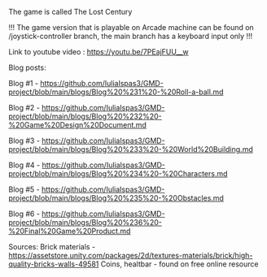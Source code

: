 The game is called The Lost Century

!!! The game version that is playable on Arcade machine can be found on /joystick-controller branch, the main branch has a keyboard input only !!!

Link to youtube video : https://youtu.be/7PEajFUU__w

Blog posts:

Blog #1 - https://github.com/IuliaIspas3/GMD-project/blob/main/blogs/Blog%20%231%20-%20Roll-a-ball.md

Blog #2 - https://github.com/IuliaIspas3/GMD-project/blob/main/blogs/Blog%20%232%20-%20Game%20Design%20Document.md

Blog #3 - https://github.com/IuliaIspas3/GMD-project/blob/main/blogs/Blog%20%233%20-%20World%20Building.md

Blog #4 - https://github.com/IuliaIspas3/GMD-project/blob/main/blogs/Blog%20%234%20-%20Characters.md

Blog #5 - https://github.com/IuliaIspas3/GMD-project/blob/main/blogs/Blog%20%235%20-%20Obstacles.md

Blog #6 - https://github.com/IuliaIspas3/GMD-project/blob/main/blogs/Blog%20%236%20-%20Final%20Game%20Product.md

Sources: 
Brick materials - https://assetstore.unity.com/packages/2d/textures-materials/brick/high-quality-bricks-walls-49581
Coins, healtbar - found on free online resource 
